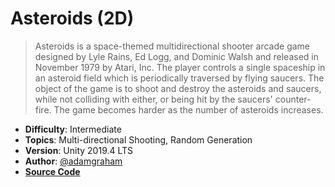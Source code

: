 # Asteroids (2D)

> Asteroids is a space-themed multidirectional shooter arcade game designed by Lyle Rains, Ed Logg, and Dominic Walsh and released in November 1979 by Atari, Inc. The player controls a single spaceship in an asteroid field which is periodically traversed by flying saucers. The object of the game is to shoot and destroy the asteroids and saucers, while not colliding with either, or being hit by the saucers' counter-fire. The game becomes harder as the number of asteroids increases.

- **Difficulty**: Intermediate
- **Topics**: Multi-directional Shooting, Random Generation
- **Version**: Unity 2019.4 LTS
- **Author**: [@adamgraham](https://github.com/adamgraham)
- [**Source Code**](https://github.com/zigurous/unity-asteroids-tutorial)
